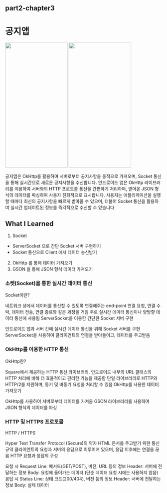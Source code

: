 ## part2-chapter3

# 공지앱

<img src="https://github.com/Fastcampus-Android-Lecture-Project-2023/part2-chapter3/assets/150005268/fcc341ac-b37b-48a9-ab48-8a070d641251" width="200" height="400"/>
<img src="https://github.com/Fastcampus-Android-Lecture-Project-2023/part2-chapter3/assets/150005268/4bdfe6c9-967f-43f6-9cbb-4da6134cdb88" width="200" height="400"/>



공지앱은 OkHttp를 활용하여 서버로부터 공지사항을 동적으로 가져오며, Socket 통신을 통해 실시간으로 새로운 공지사항을 수신합니다.
안드로이드 앱은 OkHttp 라이브러리를 이용하여 서버와의 HTTP 프로토콜 통신을 간편하게 처리하며, 받아온 JSON 형식의 데이터를 파싱하여 사용자 친화적으로 표시합니다.
사용자는 애플리케이션을 실행할 때마다 최신의 공지사항을 빠르게 받아올 수 있으며, 더불어 Socket 통신을 활용하여 실시간 업데이트된 정보를 즉각적으로 수신할 수 있습니다


## What I Learned
1. Socket
 - ServerSocket 으로 간단 Socket 서버 구현하기
 - Socket 통신으로 Client 에서 데이터 송신받기
2. OkHttp 를 통해 데이터 가져오기
3. GSON 을 통해 JSON 형식 데이터 가져오기


### 소켓(Socket)을 통한 실시간 데이터 통신
Socket이란?

네트워크 상에서 데이터를 통신할 수 있도록 연결해주는 end-point
연결 요청, 연결 수락, 데이터 전송, 연결 종료와 같은 과정을 거침
주로 실시간 데이터 통신이나 양방향 데이터 통신에 사용됨
ServerSocket을 이용한 간단한 Socket 서버 구현

안드로이드 앱과 서버 간에 실시간 데이터 통신을 위해 Socket 서버를 구현
ServerSocket을 사용하여 클라이언트의 연결을 받아들이고, 데이터를 주고받음

### OkHttp를 이용한 HTTP 통신
OkHttp란?

Square에서 제공하는 HTTP 통신 라이브러리.
안드로이드 내부의 URL 클래스의 HTTP 처리에 비해 더 효율적이고 편리한 기능을 제공함
단일 라이브러리로 HTTP와 HTTP/2를 지원하며, 동기 및 비동기 요청을 처리할 수 있음
OkHttp를 사용한 데이터 가져오기

OkHttp를 사용하여 서버로부터 데이터를 가져옴
GSON 라이브러리를 사용하여 JSON 형식의 데이터를 파싱

### HTTP 및 HTTPS 프로토콜
HTTP / HTTPS

Hyper Text Transfer Protocol (Secure)의 약자
HTML 문서를 주고받기 위한 통신 규약
클라이언트의 요청과 서버의 응답으로 이루어져 있으며, 응답 이후에는 연결을 끊음
HTTP 요청과 응답의 구성

요청 시
Request Line: 메서드(GET/POST), 버전, URL 등의 정보
Header: 서버에 전달하는 정보
Body: 요청에 들어가는 데이터 (단순 데이터 요청 시에는 사용하지 않음)
응답 시
Status Line: 상태 코드(200/404), 버전 등의 정보
Header: 서버에 전달하는 정보
Body: 실제 데이터



